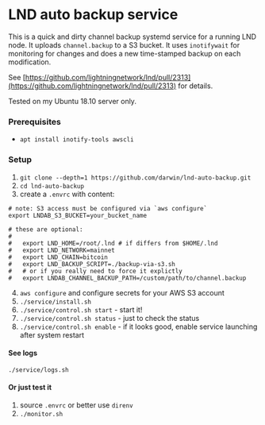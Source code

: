 # LND auto backup service

This is a quick and dirty channel backup systemd service for a running LND node. 
It uploads `channel.backup` to a S3 bucket. It uses `inotifywait`
for monitoring for changes and does a new time-stamped backup on each modification.

See [https://github.com/lightningnetwork/lnd/pull/2313](https://github.com/lightningnetwork/lnd/pull/2313) for details.

Tested on my Ubuntu 18.10 server only.

### Prerequisites

* `apt install inotify-tools awscli`

### Setup

1. `git clone --depth=1 https://github.com/darwin/lnd-auto-backup.git` 
2. `cd lnd-auto-backup`
3. create a `.envrc` with content:

```
# note: S3 access must be configured via `aws configure`
export LNDAB_S3_BUCKET=your_bucket_name

# these are optional:
#
#   export LND_HOME=/root/.lnd # if differs from $HOME/.lnd
#   export LND_NETWORK=mainnet
#   export LND_CHAIN=bitcoin
#   export LND_BACKUP_SCRIPT=./backup-via-s3.sh
#   # or if you really need to force it explictly
#   export LNDAB_CHANNEL_BACKUP_PATH=/custom/path/to/channel.backup
```
4. `aws configure` and configure secrets for your AWS S3 account
5. `./service/install.sh`
5. `./service/control.sh start` - start it!
6. `./service/control.sh status` - just to check the status 
7. `./service/control.sh enable` - if it looks good, enable service launching after system restart

#### See logs

`./service/logs.sh`

#### Or just test it

1. source `.envrc` or better use `direnv`
2. `./monitor.sh`